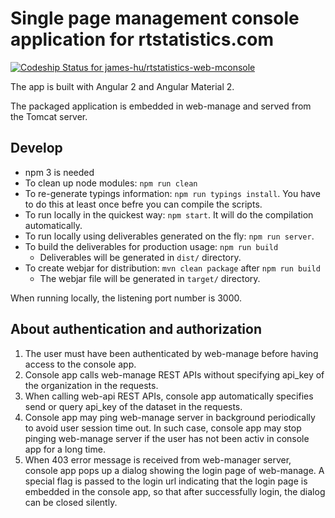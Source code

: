 # Single page management console application for rtstatistics.com

[ ![Codeship Status for james-hu/rtstatistics-web-mconsole](https://codeship.com/projects/dcfe6b60-0c41-0134-7457-368b7d3cc702/status?branch=master)](https://codeship.com/projects/156034)

The app is built with Angular 2 and Angular Material 2.

The packaged application is embedded in web-manage and served from the Tomcat server.

## Develop

* npm 3 is needed
* To clean up node modules: `npm run clean`
* To re-generate typings information: `npm run typings install`. 
  You have to do this at least once befre you can compile the scripts.
* To run locally in the quickest way: `npm start`. 
  It will do the compilation automatically.
* To run locally using deliverables generated on the fly: `npm run server`.
* To build the deliverables for production usage: `npm run build`
  * Deliverables will be generated in `dist/` directory.
* To create webjar for distribution: `mvn clean package` after `npm run build`
  * The webjar file will be generated in `target/` directory.

When running locally, the listening port number is 3000.

## About authentication and authorization

1. The user must have been authenticated by web-manage before having access 
   to the console app.
1. Console app calls web-manage REST APIs without specifying api_key of the 
   organization in the requests.
1. When calling web-api REST APIs, console app automatically specifies send 
   or query api_key of the dataset in the requests.
1. Console app may ping web-manage server in background periodically to avoid
   user session time out. In such case, console app may stop pinging web-manage 
   server if the user has not been activ in console app for a long time.
1. When 403 error message is received from web-manager server, console app
   pops up a dialog showing the login page of web-manage. A special flag is
   passed to the login url indicating that the login page is embedded in the
   console app, so that after successfully login, the dialog can be closed silently.
